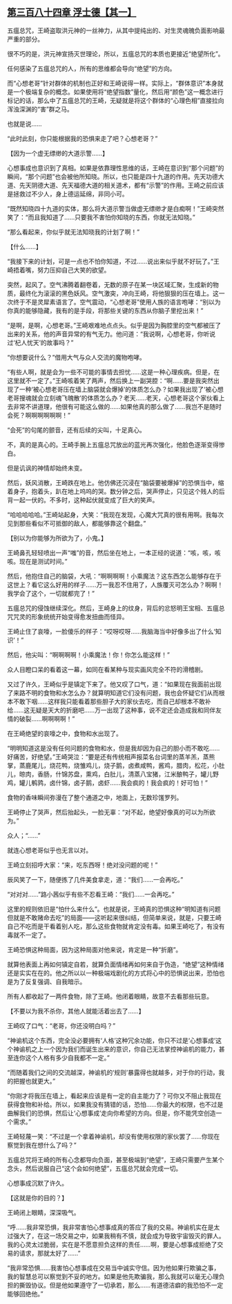 ## [第三百八十四章 浮士德【其一】](https://www.xxbiquge.com/11_11207/9193267.html)


  五瘟总咒，王崎盗取洪元神的一丝神力，从其中提纯出的、对生灵魂魄负面影响最严重的部分。

  很不巧的是，洪元神宣扬灭世理论，所以，五瘟总咒的本质也更接近“绝望所化”。

  任何感染了五瘟总咒的人，所有的思维都会导向“绝望”的方向。

  而“心想老哥”针对群体的机制也正好和王崎说得一样。实际上，“群体意识”本身就是一个极端复杂的概念。如果使用将“绝望指数”量化，然后用“颜色”这一概念进行标记的话，那么中了五瘟总咒的王崎，无疑就是将这个群体的“心理色相”直接拉向浑浊深渊的“害”群之马。

  也就是说……

  “此时此刻，你只能根据我的恐惧来走了吧？心想老哥？”

  【因为一个虚无缥缈的大道示警……】

  心想事成也意识到了真相。如果是依靠理性思维的话，王崎在意识到“那个问题”的瞬间，“那个问题”也会被他所知晓。所以，也只能是四十九道的作用。先天功德大道、先天阴德大道、先天福德大道的相关道术，都有“示警”的作用。王崎之前应该是拯救过不少人，身上德运延绵，非同小可。

  “既然知晓四十九道的实体，那么将大道示警当做虚无缥缈才是白痴啊！”王崎突然笑了：“而且我知道了……只要我不害怕你知晓的东西，你就无法知晓。”

  “那么看起来，你似乎就无法知晓我的计划了啊！”

  【什么……】

  “我接下来的计划，可是一点也不怕你知道，不过……说出来似乎就不好玩了。”王崎捂着嘴，努力压抑自己大笑的欲望。

  突然，起风了。空气沸腾着翻卷着，无数的原子在某一块区域汇聚，生成新的物质，最终化为滚滚的黑色妖风。空气激突，冲向王崎，将他狠狠的压在墙上。这一次终于不是灵犀素语言了。空气震动，“心想老哥”使用人族的语言咆哮：“别以为你真的能够隐藏，我有的是手段，将那些关键的东西从你脑子里挖出来！”

  “是啊，是啊，心想老哥。”王崎艰难地点点头。似乎是因为胸腔里的空气都被压了出来的关系，他的声音异常的有气无力。他问道：“我说啊，心想老哥，你听说过‘杞人忧天’的故事吗？”

  “你想要说什么？”借用大气与众人交流的魔物咆哮。

  “有些人啊，就是会为一些不可能的事情去担忧……这是一种心理疾病。但是，在这里就不一定了。”王崎咳着笑了两声，然后换上一副哭腔：“啊……要是我突然出现了一种‘被心想老哥压在墙上脑袋就会爆掉’的体质怎么办？如果我出现了‘被心想老哥搜魂就会立刻魂飞魄散’的体质怎么办？老天……老天，心想老哥这个家伙看上去非常不讲道理，他很有可能这么做的……如果他真的那么做了……我岂不是随时会死？啊啊啊啊啊啊！”

  “会死”的句尾的颤音，还有后续的尖叫，十足真心。

  不，真的是真心的。王崎手腕上五瘟总咒放出的蓝光再次强化，他脸色逐渐变得惨白。

  但是讥讽的神情却始终未变。

  然后，妖风消散，王崎跌在地上。他仿佛还沉浸在“脑袋要被爆掉”的恐惧当中，缩着身子，抱着头，趴在地上呜呜的哭。数分钟之后，哭声停止，只见这个贱人的后背一起一伏的。不多时，这种起伏就变成了巨大的笑声。

  “哈哈哈哈哈。”王崎站起身，大笑：“我现在发现，心魔大咒真的很有用啊。我每次见到那些看似不可抵御的敌人，都能够靠这个翻盘。”

  【别以为你能够为所欲为了，小鬼。】

  王崎鼻孔轻轻喷出一声“嗤”的音，然后坐在地上，一本正经的说道：“咳，咳，咳咳。现在是测试时间。”

  然后，他抱住自己的脑袋，大吼：“啊啊啊啊！小乘魔法？这东西怎么能够存在于这世上？看它这么好用的样子……万一我忍不住用了，人族覆灭可怎么办？啊啊！我学会了这个，一切就都完了！”

  五瘟总咒的侵蚀继续深化。然后，王崎身上的纹身，背后的忿怒明王宝相、五瘟总咒咒灵的形象统统开始变得愈发扭曲而怪异。

  王崎止住了哀嚎，一脸傻乐的样子：“哎呀哎呀……我脑海当中好像多出了什么‘知识’！”

  然后，他尖叫：“啊啊啊啊！小乘魔法！你！你怎么能这样！”

  众人目瞪口呆的看着这一幕，如同在看某种与现实画风完全不符的滑稽剧。

  又过了许久，王崎似乎是镇定下来了。他又叹了口气，道：“如果现在我面前出现了来路不明的食物和水怎么办？就算明知道它们没有问题，我也会怀疑它们从而根本不敢下咽……这样我只能看着那些胆子大的家伙去吃，而自己却根本不敢补给……这无疑是天大的折磨吧……万一出现了这种事，说不定还会造成我和同伴友情的破裂……啊啊啊啊！”

  在王崎绝望的哀嚎之中，食物和水出现了。

  “明明知道这是没有任何问题的食物和水，但是我却因为自己的胆小而不敢吃……好痛苦，好绝望。”王崎哭泣：“要是还有传统相声报菜名台词里的蒸羊羔，蒸熊掌，蒸鹿尾儿，烧花鸭，烧雏鸡儿，烧子鹅，卤煮咸鸭，酱鸡，腊肉，松花，小肚儿，晾肉，香肠，什锦苏盘，熏鸡，白肚儿，清蒸八宝猪，江米酿鸭子，罐儿野鸡，罐儿鹌鹑，卤什锦，卤子鹅，卤虾……我会疯的！我会疯的！好可怕！”

  食物的香味瞬间弥漫在了整个通道之中，地面上，无数珍馐罗列。

  王崎停止了哭声，然后抬起头，一脸无辜：“对不起，绝望好像真的可以为所欲为。”

  众人；“……”

  就连心想老哥似乎也无言以对。

  王崎立刻招呼大家：“来，吃东西呀！绝对没问题的呢！”

  辰风笑了一下，随便拣了几件美食拿走，道：“我们……一会再吃。”

  “对对对……”路小茜似乎有些不忍看王崎：“我们……一会再吃。”

  这里的规则依旧是“怕什么来什么”。也就是说，王崎真的恐惧这种“明知道有问题但就是不敢赌命去吃”的局面——这听起来很纠结，但简单来说，就是，只要王崎自己不吃而是干看着别人吃，那么这些食物就肯定没有毒。如果王崎吃了，有没有毒就不一定了。

  王崎恐惧这种局面，因为这种局面对他来说，肯定是一种“折磨”。

  就算他表面上再如何镇定自若，就算负面情绪再如何来自于伪造，“绝望”这种情绪还是实实在在的。他之所以以一种极端戏剧化的方式将心中的恐惧说出来，恐怕也是为了反复强调、自我暗示。

  所有人都收起了一两件食物，除了王崎。他闭着眼睛，故意不去看那些玩意。

  【不要以为我不杀你，其他人就能活着出去了……】

  王崎叹了口气：“老哥，你还没明白吗？”

  “神谕机这个东西，完全没必要拥有‘人格’这种冗余功能，你只不过是‘心想事成’这个神谕机之上一个因为我们而诞生出来的意识，你自己无法掌控神谕机的能力，甚至连你这个人格有多少自我都不一定。”

  “而随着我们之间的交流越深，神谕机的‘规则’暴露得也就越多，对于你的行动，我的把握也就更大。”

  “你刚才将我压在墙上，看起来应该是有一定的自主能力了？可你又不阻止我现在获得食物和补给。所以，如果我没有猜错的话，恐怕……你最大的权限，也不过是曲解我们的恐惧，然后让‘心想事成’走向你希望的方向。但是，你不能凭空创造一个需求。”

  王崎轻蔑一笑：“不过是一个拿着神谕机，却没有使用权限的家伙罢了……你现在察觉到我在想什么了吗？”

  五瘟总咒将王崎的所有心念都导向负面，甚至极端到“绝望”，王崎只需要产生某个念头，然后说服自己“这个会如何绝望”，五瘟总咒就会完成一切。

  心想事成沉默了许久。

  【这就是你的目的？】

  王崎闭上眼睛，深深吸气。

  “呼……我非常恐惧，我非常害怕心想事成真的答应了我的交易。神谕机实在是太过强大了，在这一场交易之中，如果我稍有不慎，就会成为导致宇宙毁灭的罪人。我的心灵太过脆弱，实在是不愿意担负这样的责任……啊，要是心想事成拒绝了交易的请求，那就太好了……”

  “我非常恐惧……我害怕心想事成在交易当中诚实守信。因为他如果行欺骗之事，我的智慧总可以察觉到不妥的地方。如果是他先欺骗我，那么我就可以毫无心理负担的撕毁协议。但是他如果遵守了一切承若，那么……有道德洁癖的我恐怕不一定能够回绝他。”
